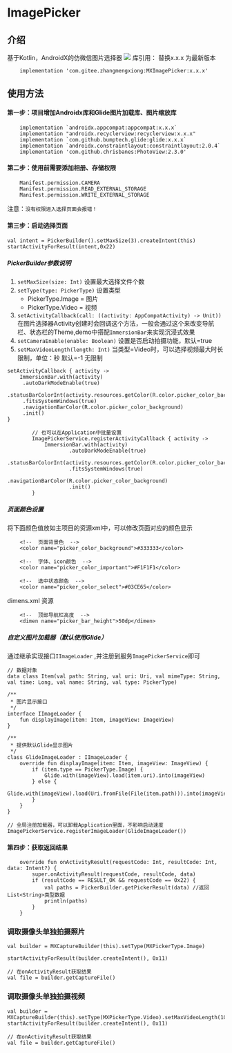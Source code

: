 # ImagePicker

## 介绍
基于Kotlin，AndroidX的仿微信图片选择器
[![](https://jitpack.io/v/com.gitee.zhangmengxiong/MXImagePicker.svg)](https://jitpack.io/#com.gitee.zhangmengxiong/MXImagePicker)
库引用： 替换x.x.x 为最新版本
```
    implementation 'com.gitee.zhangmengxiong:MXImagePicker:x.x.x'
```

## 使用方法

#### 第一步：项目增加Androidx库和Glide图片加载库、图片缩放库
```
    implementation `androidx.appcompat:appcompat:x.x.x`
    implementation "androidx.recyclerview:recyclerview:x.x.x"
    implementation `com.github.bumptech.glide:glide:x.x.x`
    implementation `androidx.constraintlayout:constraintlayout:2.0.4`
    implementation 'com.github.chrisbanes:PhotoView:2.3.0'
```

#### 第二步：使用前需要添加相册、存储权限
```
    Manifest.permission.CAMERA
    Manifest.permission.READ_EXTERNAL_STORAGE
    Manifest.permission.WRITE_EXTERNAL_STORAGE
```
注意：`没有权限进入选择页面会报错！`

#### 第三步：启动选择页面
```
val intent = PickerBuilder().setMaxSize(3).createIntent(this)
startActivityForResult(intent,0x22)
```
##### PickerBuilder参数说明
1. `setMaxSize(size: Int)` 设置最大选择文件个数
2. `setType(type: PickerType)` 设置类型 
    * PickerType.Image = 图片
    * PickerType.Video = 视频
3. `setActivityCallback(call: ((activity: AppCompatActivity) -> Unit))` 在图片选择器Activity创建时会回调这个方法，一般会通过这个来改变导航栏、状态栏的Theme,demo中搭配`ImmersionBar`来实现沉浸式效果
4. `setCameraEnable(enable: Boolean)` 设置是否启动拍摄功能，默认=true
5. `setMaxVideoLength(length: Int)` 当类型=Video时，可以选择视频最大时长限制，单位：秒   默认=-1 无限制

```
setActivityCallback { activity ->
    ImmersionBar.with(activity)
     .autoDarkModeEnable(true)
     .statusBarColorInt(activity.resources.getColor(R.color.picker_color_background))
     .fitsSystemWindows(true)
     .navigationBarColor(R.color.picker_color_background)
     .init()
}
        
        // 也可以在Application中批量设置
        ImagePickerService.registerActivityCallback { activity ->
            ImmersionBar.with(activity)
                    .autoDarkModeEnable(true)
                    .statusBarColorInt(activity.resources.getColor(R.color.picker_color_background))
                    .fitsSystemWindows(true)
                    .navigationBarColor(R.color.picker_color_background)
                    .init()
        }
```

##### 页面颜色设置
将下面颜色值放如主项目的资源xml中，可以修改页面对应的颜色显示
```
    <!--  页面背景色  -->
    <color name="picker_color_background">#333333</color>
   
    <!--  字体、icon颜色  --> 
    <color name="picker_color_important">#F1F1F1</color>

    <!--  选中状态颜色  -->  
    <color name="picker_color_select">#03CE65</color>
```

dimens.xml 资源
```
    <!--  顶部导航栏高度  -->  
    <dimen name="picker_bar_height">50dp</dimen>
```

##### 自定义图片加载器（默认使用Glide）

通过继承实现接口`IImageLoader` ,并注册到服务`ImagePickerService`即可
```
// 数据对象
data class Item(val path: String, val uri: Uri, val mimeType: String, val time: Long, val name: String, val type: PickerType)

/**
 * 图片显示接口
 */
interface IImageLoader {
    fun displayImage(item: Item, imageView: ImageView)
}

/**
 * 提供默认Glide显示图片
 */
class GlideImageLoader : IImageLoader {
    override fun displayImage(item: Item, imageView: ImageView) {
        if (item.type == PickerType.Image) {
            Glide.with(imageView).load(item.uri).into(imageView)
        } else {
            Glide.with(imageView).load(Uri.fromFile(File(item.path))).into(imageView)
        }
    }
}

// 全局注册加载器，可以卸载Application里面，不影响启动速度
ImagePickerService.registerImageLoader(GlideImageLoader())
```

#### 第四步：获取返回结果
```
    override fun onActivityResult(requestCode: Int, resultCode: Int, data: Intent?) {
        super.onActivityResult(requestCode, resultCode, data)
        if (resultCode == RESULT_OK && requestCode == 0x22) {
            val paths = PickerBuilder.getPickerResult(data) //返回List<String>类型数据
            println(paths)
        }
    }
```



### 调取摄像头单独拍摄照片
```
val builder = MXCaptureBuilder(this).setType(MXPickerType.Image)

startActivityForResult(builder.createIntent(), 0x11)

// 在onActivityResult获取结果
val file = builder.getCaptureFile()
```
### 调取摄像头单独拍摄视频
```
val builder = MXCaptureBuilder(this).setType(MXPickerType.Video).setMaxVideoLength(10)
startActivityForResult(builder.createIntent(), 0x11)

// 在onActivityResult获取结果
val file = builder.getCaptureFile()
```